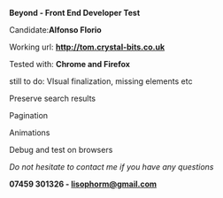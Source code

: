 **Beyond - Front End Developer Test**


Candidate:**Alfonso Florio**

Working url: **http://tom.crystal-bits.co.uk**

Tested with: **Chrome and Firefox**

still to do:
VIsual finalization, missing elements etc

Preserve search results

Pagination

Animations

Debug and test on browsers





_Do not hesitate to contact me if you have any questions_

**07459 301326 - lisophorm@gmail.com**

